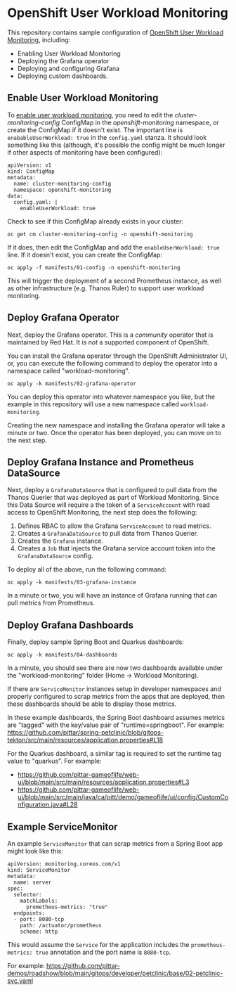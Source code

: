# OpenShift User Workload Monitoring

This repository contains sample configuration of [OpenShift User Workload Monitoring](https://docs.openshift.com/container-platform/4.9/monitoring/enabling-monitoring-for-user-defined-projects.html), including:
* Enabling User Workload Monitoring
* Deploying the Grafana operator
* Deploying and configuring Grafana
* Deploying custom dashboards.

## Enable User Workload Monitoring

To [enable user workload monitoring](https://docs.openshift.com/container-platform/4.9/monitoring/enabling-monitoring-for-user-defined-projects.html), you need to edit the *cluster-monitoring-config* ConfigMap in the *openshift-monitoring* namespace, or create the ConfigMap if it doesn't exist.  The important line is `enabableUserWorkload: true` in the `config.yaml` stanza.  It should look something like this (although, it's possible the config might be much longer if other aspects of monitoring have been configured):

```
apiVersion: v1
kind: ConfigMap
metadata:
  name: cluster-monitoring-config
  namespace: openshift-monitoring
data:
  config.yaml: |
    enableUserWorkload: true
```

Check to see if this ConfigMap already exists in your cluster:

```
oc get cm cluster-monitoring-config -n openshift-monitoring
```

If it does, then edit the ConfigMap and add the `enableUserWorkload: true` line.  If it doesn't exist, you can create the ConfigMap:

```
oc apply -f manifests/01-config -n openshift-monitoring
```

This will trigger the deployment of a second Prometheus instance, as well as other infrastructure (e.g. Thanos Ruler) to support user workload monitoring.

## Deploy Grafana Operator

Next, deploy the Grafana operator.  This is a *community* operator that is maintained by Red Hat.  It is *not* a supported component of OpenShift.

You can install the Grafana operator through the OpenShift Administrator UI, or, you can execute the following command to deploy the operator into a namespace called "workload-monitoring".  

```
oc apply -k manifests/02-grafana-operator
```

You can deploy this operator into whatever namespace you like, but the example in this repository will use a new namespace called `workload-monitoring`.

Creating the new namespace and installing the Grafana operator will take a minute or two.  Once the operator has been deployed, you can move on to the next step.

## Deploy Grafana Instance and Prometheus DataSource

Next, deploy a `GrafanaDataSource` that is configured to pull data from the Thanos Querier that was deployed as part of Workload Monitoring.  Since this Data Source will require a the token of a `ServiceAccount` with read access to OpenShift Monitoring, the next step does the following:

1. Defines RBAC to allow the Grafana `ServiceAccount` to read metrics.
2. Creates a `GrafanaDataSource` to pull data from Thanos Querier.
3. Creates the `Grafana` instance.
4. Creates a `Job` that injects the Grafana service account token into the `GrafanaDataSource` config.

To deploy all of the above, run the following command:

```
oc apply -k manifests/03-grafana-instance
```

In a minute or two, you will have an instance of Grafana running that can pull metrics from Prometheus.

## Deploy Grafana Dashboards

Finally, deploy sample Spring Boot and Quarkus dashboards:

```
oc apply -k manifests/04-dashboards
```

In a minute, you should see there are now two dashboards available under the "workload-monitoring" folder (Home -> Workload Monitoring).

If there are `ServiceMonitor` instances setup in developer namespaces and properly configured to scrap metrics from the apps that are deployed, then these dashboards should be able to display those metrics.

In these example dashboards, the Spring Boot dashboard assumes metrics are "tagged" with the key/value pair of "runtime=springboot".  For example:
https://github.com/pittar/spring-petclinic/blob/gitops-tekton/src/main/resources/application.properties#L18

For the Quarkus dashboard, a similar tag is required to set the runtime tag value to "quarkus".  For example:

* https://github.com/pittar-gameoflife/web-ui/blob/main/src/main/resources/application.properties#L3
* https://github.com/pittar-gameoflife/web-ui/blob/main/src/main/java/ca/pitt/demo/gameoflife/ui/config/CustomConfiguration.java#L28

## Example ServiceMonitor

An example `ServiceMonitor` that can scrap metrics from a Spring Boot app might look like this:

```
apiVersion: monitoring.coreos.com/v1
kind: ServiceMonitor
metadata:
  name: server
spec:
  selector:
    matchLabels:
      prometheus-metrics: "true"
  endpoints:
  - port: 8080-tcp
    path: /actuator/prometheus
    scheme: http
```

This would assume the `Service` for the application includes the `prometheus-metrics: true` annotation and the port name is `8080-tcp`.

For example: https://github.com/pittar-demos/roadshow/blob/main/gitops/developer/petclinic/base/02-petclinic-svc.yaml
